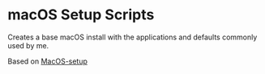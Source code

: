 # macOS Setup Scripts

Creates a base macOS install with the applications and defaults commonly used by me.

Based on [MacOS-setup](https://github.com/vol24pl/MacOS-setup)
